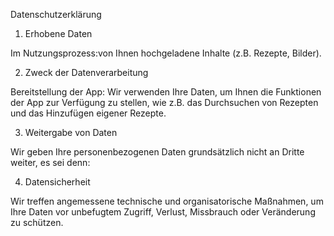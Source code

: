 Datenschutzerklärung

1. Erhobene Daten

Im Nutzungsprozess:von Ihnen hochgeladene Inhalte (z.B. Rezepte, Bilder).

2. Zweck der Datenverarbeitung

Bereitstellung der App: Wir verwenden Ihre Daten, um Ihnen die Funktionen der App zur Verfügung zu stellen, wie z.B. das Durchsuchen von Rezepten und das Hinzufügen eigener Rezepte.

3. Weitergabe von Daten

Wir geben Ihre personenbezogenen Daten grundsätzlich nicht an Dritte weiter, es sei denn:

4. Datensicherheit

Wir treffen angemessene technische und organisatorische Maßnahmen, um Ihre Daten vor unbefugtem Zugriff, Verlust, Missbrauch oder Veränderung zu schützen.   
